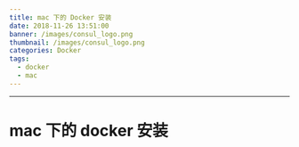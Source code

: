 ```yaml
---
title: mac 下的 Docker 安装
date: 2018-11-26 13:51:00
banner: /images/consul_logo.png
thumbnail: /images/consul_logo.png
categories: Docker
tags:
  - docker
  - mac
---
```

----------------------------------
# mac 下的 docker 安装